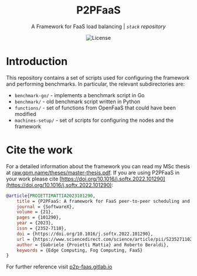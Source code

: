 <div align="center">

# P2PFaaS

A Framework for FaaS load balancing  | _`stack` repository_

![License](https://img.shields.io/badge/license-GPLv3-green?style=flat)

</div>

# Introduction

This repository contains a set of scripts used for configuring the framework and performing benchmarks. In particular, the relevant subdirectories are:

- `benchmark-go/` - implements a benchmark script in Go
- `benchmark/` - old benchmark script written in Python
- `functions/` - set of functions from OpenFaaS that could have been modified
- `machines-setup/` - set of scripts for configuring the nodes and the framework


# Cite the work

For a detailed information about the framework you can read my MSc thesis at [raw.gpm.name/theses/master-thesis.pdf](https://raw.gpm.name/theses/master-thesis.pdf). If you are using P2PFaaS in your work please cite [https://doi.org/10.1016/j.softx.2022.101290](https://doi.org/10.1016/j.softx.2022.101290):

```bibtex
@article{PROIETTIMATTIA2023101290,
    title = {P2PFaaS: A framework for FaaS peer-to-peer scheduling and load balancing in Fog and Edge computing},
    journal = {SoftwareX},
    volume = {21},
    pages = {101290},
    year = {2023},
    issn = {2352-7110},
    doi = {https://doi.org/10.1016/j.softx.2022.101290},
    url = {https://www.sciencedirect.com/science/article/pii/S2352711022002084},
    author = {Gabriele {Proietti Mattia} and Roberto Beraldi},
    keywords = {Edge Computing, Fog Computing, FaaS}
}
```

For further reference visit [p2p-faas.gitlab.io](https://p2p-faas.gitlab.io/)
